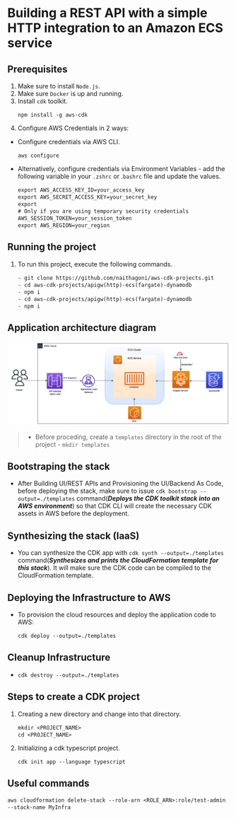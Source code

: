 # Building a REST API with a simple HTTP integration to an Amazon ECS service

## Prerequisites

1. Make sure to install `Node.js`.
2. Make sure `Docker` is up and running.
3. Install `cdk` toolkit.
   ```
   npm install -g aws-cdk
   ```
4. Configure AWS Credentials in 2 ways:

- Configure credentials via AWS CLI.
  ```
  aws configure
  ```
- Alternatively, configure credentials via Environment Variables - add the following variable in your `.zshrc` or .`bashrc` file and update the values.
  ```
  export AWS_ACCESS_KEY_ID=your_access_key
  export AWS_SECRET_ACCESS_KEY=your_secret_key
  export
  # Only if you are using temporary security credentials
  AWS_SESSION_TOKEN=your_session_token
  export AWS_REGION=your_region
  ```

## Running the project

1. To run this project, execute the following commands.
   ```
   - git clone https://github.com/naithagoni/aws-cdk-projects.git
   - cd aws-cdk-projects/apigw(http)-ecs(fargate)-dynamodb
   - npm i
   - cd aws-cdk-projects/apigw(http)-ecs(fargate)-dynamodb
   - npm i
   ```

## Application architecture diagram

![alt text](./images/architecture_diagram.png "Architecture")


  > - Before proceding, create a `templates` directory in the root of the project - ```mkdir templates```

## Bootstraping the stack

- After Building UI/REST APIs and Provisioning the UI/Backend As Code, before deploying the stack, make sure to issue `cdk bootstrap --output=./templates` command(**_Deploys the CDK toolkit stack into an AWS environment_**) so that CDK CLI will create the necessary CDK assets in AWS before the deployment.

## Synthesizing the stack (IaaS)

- You can synthesize the CDK app with `cdk synth --output=./templates` command(**_Synthesizes and prints the CloudFormation template for this stack_**). It will make sure the CDK code can be compiled to the CloudFormation template.

## Deploying the Infrastructure to AWS

- To provision the cloud resources and deploy the application code to AWS:
  ```
  cdk deploy --output=./templates
  ```

## Cleanup Infrastructure

- ```
  cdk destroy --output=./templates
  ```

## Steps to create a CDK project

1. Creating a new directory and change into that directory.
   ```
   mkdir <PROJECT_NAME>
   cd <PROJECT_NAME>
   ```
2. Initializing a cdk typescript project.
   ```
   cdk init app --language typescript
   ```

## Useful commands
  ```
  aws cloudformation delete-stack --role-arn <ROLE_ARN>:role/test-admin --stack-name MyInfra
  ```